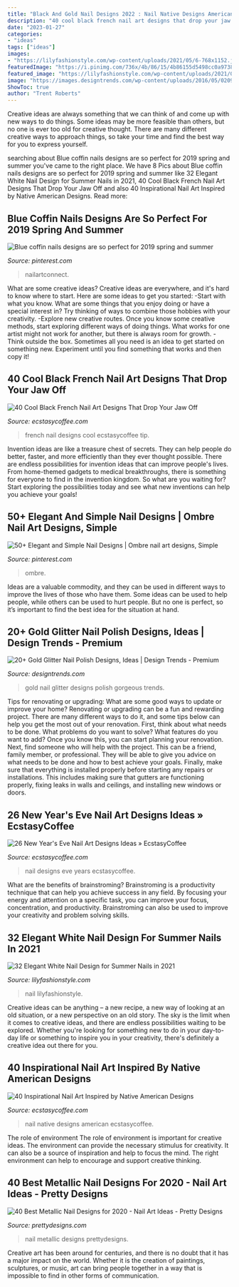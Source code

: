 ```yaml
---
title: "Black And Gold Nail Designs 2022 : Nail Native Designs American Ecstasycoffee"
description: "40 cool black french nail art designs that drop your jaw off"
date: "2023-01-27"
categories:
- "ideas"
tags: ["ideas"]
images:
- "https://lilyfashionstyle.com/wp-content/uploads/2021/05/6-768x1152.jpg"
featuredImage: "https://i.pinimg.com/736x/4b/86/15/4b86155d5498cc0a9738835bf75ab16c.jpg"
featured_image: "https://lilyfashionstyle.com/wp-content/uploads/2021/05/6-768x1152.jpg"
image: "https://images.designtrends.com/wp-content/uploads/2016/05/02090127/Gorgeous-Gold-Glitter-Nail-Design.jpg"
ShowToc: true
author: "Trent Roberts"
---
```



Creative ideas are always something that we can think of and come up with new ways to do things. Some ideas may be more feasible than others, but no one is ever too old for creative thought. There are many different creative ways to approach things, so take your time and find the best way for you to express yourself.

	

		
searching about Blue coffin nails designs are so perfect for 2019 spring and summer you've came to the right place. We have 8 Pics about Blue coffin nails designs are so perfect for 2019 spring and summer like 32 Elegant White Nail Design for Summer Nails in 2021, 40 Cool Black French Nail Art Designs That Drop Your Jaw Off and also 40 Inspirational Nail Art Inspired by Native American Designs. Read more:
		
    
## Blue Coffin Nails Designs Are So Perfect For 2019 Spring And Summer

<img loading=lazy src="https://i.pinimg.com/736x/4b/86/15/4b86155d5498cc0a9738835bf75ab16c.jpg" onerror="this.onerror=null;this.src='https://tse4.mm.bing.net/th?id=OIP._nDlnaw5lpIPXkNTlbnlfgHaHS&amp;pid=15.1';" alt="Blue coffin nails designs are so perfect for 2019 spring and summer">

_Source: pinterest.com_

>nailartconnect. 

	

What are some creative ideas?
Creative ideas are everywhere, and it's hard to know where to start. Here are some ideas to get you started: 
-Start with what you know. What are some things that you enjoy doing or have a special interest in? Try thinking of ways to combine those hobbies with your creativity. 
-Explore new creative routes. Once you know some creative methods, start exploring different ways of doing things. What works for one artist might not work for another, but there is always room for growth. 
-Think outside the box. Sometimes all you need is an idea to get started on something new. Experiment until you find something that works and then copy it!

    
## 40 Cool Black French Nail Art Designs That Drop Your Jaw Off

<img loading=lazy src="https://i0.wp.com/www.ecstasycoffee.com/wp-content/uploads/2017/03/Black-French-Tip-Nail-Designs31.jpg?resize=625%2C468" onerror="this.onerror=null;this.src='https://tse3.mm.bing.net/th?id=OIP.358WuDrqGdDCRy3SFAAubwHaFi&amp;pid=15.1';" alt="40 Cool Black French Nail Art Designs That Drop Your Jaw Off">

_Source: ecstasycoffee.com_

>french nail designs cool ecstasycoffee tip. 

	

Invention ideas are like a treasure chest of secrets. They can help people do better, faster, and more efficiently than they ever thought possible. There are endless possibilities for invention ideas that can improve people's lives. From home-themed gadgets to medical breakthroughs, there is something for everyone to find in the invention kingdom. So what are you waiting for? Start exploring the possibilities today and see what new inventions can help you achieve your goals!

    
## 50+ Elegant And Simple Nail Designs | Ombre Nail Art Designs, Simple

<img loading=lazy src="https://i.pinimg.com/736x/21/1e/92/211e92bdb8d073b83fd8914274d1ce0f.jpg" onerror="this.onerror=null;this.src='https://tse3.mm.bing.net/th?id=OIP.Kfk9wv6Kf5TXJJT4KzhExQHaHX&amp;pid=15.1';" alt="50+ Elegant and Simple Nail Designs | Ombre nail art designs, Simple">

_Source: pinterest.com_

>ombre. 

	

Ideas are a valuable commodity, and they can be used in different ways to improve the lives of those who have them. Some ideas can be used to help people, while others can be used to hurt people. But no one is perfect, so it’s important to find the best idea for the situation at hand.

    
## 20+ Gold Glitter Nail Polish Designs, Ideas | Design Trends - Premium

<img loading=lazy src="https://images.designtrends.com/wp-content/uploads/2016/05/02090127/Gorgeous-Gold-Glitter-Nail-Design.jpg" onerror="this.onerror=null;this.src='https://tse2.mm.bing.net/th?id=OIP.5Ry_NY-EKBeg0Kk8GhcvMQHaHa&amp;pid=15.1';" alt="20+ Gold Glitter Nail Polish Designs, Ideas | Design Trends - Premium">

_Source: designtrends.com_

>gold nail glitter designs polish gorgeous trends. 

	

Tips for renovating or upgrading: What are some good ways to update or improve your home?
Renovating or upgrading can be a fun and rewarding project. There are many different ways to do it, and some tips below can help you get the most out of your renovation. First, think about what needs to be done. What problems do you want to solve? What features do you want to add? Once you know this, you can start planning your renovation. Next, find someone who will help with the project. This can be a friend, family member, or professional. They will be able to give you advice on what needs to be done and how to best achieve your goals. Finally, make sure that everything is installed properly before starting any repairs or installations. This includes making sure that gutters are functioning properly, fixing leaks in walls and ceilings, and installing new windows or doors.

    
## 26 New Year&#039;s Eve Nail Art Designs Ideas » EcstasyCoffee

<img loading=lazy src="https://i0.wp.com/www.ecstasycoffee.com/wp-content/uploads/2016/11/New-Year-Nail-Art.jpg?resize=736%2C980" onerror="this.onerror=null;this.src='https://tse3.mm.bing.net/th?id=OIP.QJlsbaUsluUae0z3jkJN-gHaJ3&amp;pid=15.1';" alt="26 New Year&#039;s Eve Nail Art Designs Ideas » EcstasyCoffee">

_Source: ecstasycoffee.com_

>nail designs eve years ecstasycoffee. 

	

What are the benefits of brainstroming?
Brainstroming is a productivity technique that can help you achieve success in any field. By focusing your energy and attention on a specific task, you can improve your focus, concentration, and productivity. Brainstroming can also be used to improve your creativity and problem solving skills.

    
## 32 Elegant White Nail Design For Summer Nails In 2021

<img loading=lazy src="https://lilyfashionstyle.com/wp-content/uploads/2021/05/6-768x1152.jpg" onerror="this.onerror=null;this.src='https://tse1.mm.bing.net/th?id=OIP.GTFZZ6CghBbRBDhjQtZcKwHaLH&amp;pid=15.1';" alt="32 Elegant White Nail Design for Summer Nails in 2021">

_Source: lilyfashionstyle.com_

>nail lilyfashionstyle. 

	

Creative ideas can be anything – a new recipe, a new way of looking at an old situation, or a new perspective on an old story. The sky is the limit when it comes to creative ideas, and there are endless possibilities waiting to be explored. Whether you're looking for something new to do in your day-to-day life or something to inspire you in your creativity, there's definitely a creative idea out there for you.

    
## 40 Inspirational Nail Art Inspired By Native American Designs

<img loading=lazy src="https://i0.wp.com/www.ecstasycoffee.com/wp-content/uploads/2016/09/Native-American-Nail-Art-Designs-13.jpg" onerror="this.onerror=null;this.src='https://tse4.mm.bing.net/th?id=OIP.nYBS9PB4tQYjOcsnG8v7pQHaJ4&amp;pid=15.1';" alt="40 Inspirational Nail Art Inspired by Native American Designs">

_Source: ecstasycoffee.com_

>nail native designs american ecstasycoffee. 

	

The role of environment
The role of environment is important for creative ideas. The environment can provide the necessary stimulus for creativity. It can also be a source of inspiration and help to focus the mind. The right environment can help to encourage and support creative thinking.

    
## 40 Best Metallic Nail Designs For 2020 - Nail Art Ideas - Pretty Designs

<img loading=lazy src="http://www.prettydesigns.com/wp-content/uploads/2017/12/40-best-metallic-nail-designs-for-2018-nail-art-ideas-7.jpg" onerror="this.onerror=null;this.src='https://tse2.mm.bing.net/th?id=OIP.almSgPreSS-1y9dUI2GqugHaHa&amp;pid=15.1';" alt="40 Best Metallic Nail Designs for 2020 - Nail Art Ideas - Pretty Designs">

_Source: prettydesigns.com_

>nail metallic designs prettydesigns. 

	

Creative art has been around for centuries, and there is no doubt that it has a major impact on the world. Whether it is the creation of paintings, sculptures, or music, art can bring people together in a way that is impossible to find in other forms of communication.

